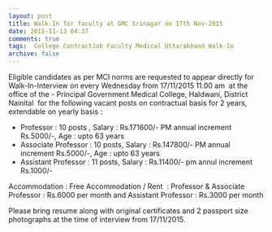```yaml
---
layout: post
title: Walk-In for faculty at GMC Srinagar on 17th Nov-2015   
date: 2015-11-13 04:37
comments: true
tags:  College ContractJob Faculty Medical Uttarakhand Walk-In 
archive: false
---
```

Eligible candidates as per MCI norms are requested to appear directly for Walk-In-Interview on every Wednesday from 17/11/2015 11.00 am  at the office of the - Principal Government Medical College, Haldwani, District Nainital  for the following vacant posts on contractual basis for 2 years, extendable on yearly basis :

- Professor : 10 posts , Salary : Rs.171600/- PM annual increment Rs.5000/-, Age : upto 63 years
- Associate Professor : 10 posts, Salary : Rs.147800/- PM annual increment Rs.5000/-, Age : upto 63 years
- Assistant Professor : 11 posts, Salary : Rs.11400/- pm annul increment Rs.1000/-


Accommodation : Free Accommodation / Rent  : Professor & Associate Professor : Rs.6000 per month and Assistant Professor : Rs.3000 per month

Please bring resume along with original certificates and 2 passport size photographs at the time of interview from 17/11/2015. 



